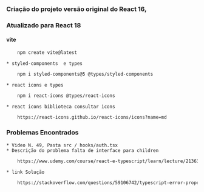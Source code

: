 ### Criação do projeto versão original do React 16, 
### Atualizado para React 18
#### vite
```sh
    npm create vite@latest
```
    * styled-components  e types
```sh
    npm i styled-components@5 @types/styled-components
```
    * react icons e types
```sh
    npm i react-icons @types/react-icons
```
    * react icons biblioteca consultar icons
```sh
    https://react-icons.github.io/react-icons/icons?name=md
```

### Problemas Encontrados
    * Video N. 49, Pasta src / hooks/auth.tsx
    * Descrição do problema falta de interface para children
```sh
    https://www.udemy.com/course/react-e-typescript/learn/lecture/21363954#overview
```
    * link Solução
```sh
    https://stackoverflow.com/questions/59106742/typescript-error-property-children-does-not-exist-on-type-reactnode
```